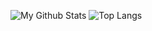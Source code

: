
![My Github Stats](https://github-readme-stats.vercel.app/api?username=olipinski&count_private=true&theme=dark&show_icons=true)
![Top Langs](https://github-readme-stats.vercel.app/api/top-langs/?username=olipinski&theme=dark&layout=compact&langs_count=8)

<!--
**olipinski/olipinski** is a ✨ _special_ ✨ repository because its `README.md` (this file) appears on your GitHub profile.

Here are some ideas to get you started:

- 🔭 I’m currently working on ...
- 🌱 I’m currently learning ...
- 👯 I’m looking to collaborate on ...
- 🤔 I’m looking for help with ...
- 💬 Ask me about ...
- 📫 How to reach me: ...
- 😄 Pronouns: ...
- ⚡ Fun fact: ...
-->
